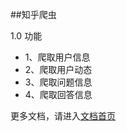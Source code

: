 ##知乎爬虫

1.0 功能
* 1、爬取用户信息
* 2、爬取用户动态
* 3、爬取问题信息
* 4、爬取回答信息

更多文档，请进入<a href="https://github.com/youhailang/zhihu/wiki" target="_blank">文档首页</a> 